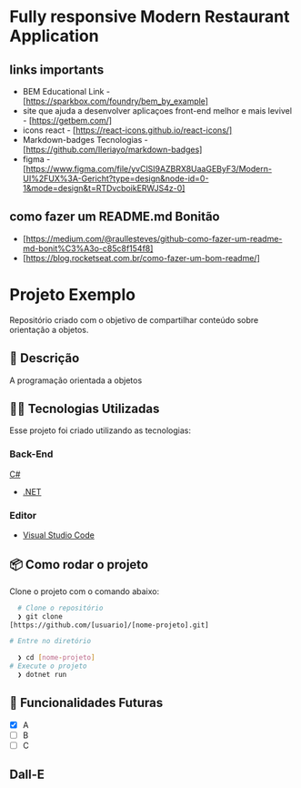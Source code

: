 
# Fully responsive Modern Restaurant Application

## links importants

- BEM Educational Link - [https://sparkbox.com/foundry/bem_by_example]
- site que ajuda a desenvolver aplicaçoes front-end melhor e mais levivel - [https://getbem.com/]
- icons react - [https://react-icons.github.io/react-icons/]
- Markdown-badges Tecnologias - [https://github.com/Ileriayo/markdown-badges]
- figma - [https://www.figma.com/file/yvClSI9AZBRX8UaaGEByF3/Modern-UI%2FUX%3A-Gericht?type=design&node-id=0-1&mode=design&t=RTDvcboikERWJS4z-0]

## como fazer um README.md Bonitão

- [https://medium.com/@raullesteves/github-como-fazer-um-readme-md-bonit%C3%A3o-c85c8f154f8]
- [https://blog.rocketseat.com.br/como-fazer-um-bom-readme/]

# Projeto Exemplo

Repositório criado com o objetivo de compartilhar  conteúdo sobre orientação a objetos.

## :rocket: Descrição

A programação orientada a objetos

## 👨‍💻️ Tecnologias Utilizadas

Esse projeto foi criado utilizando as tecnologias:

### Back-End

[C#](https://docs.microsoft.com/pt-br/dotnet/csharp/)

- [.NET](https://dotnet.microsoft.com/download)

### Editor

- [Visual Studio Code](https://code.visualstudio.com/)

## 📦️ Como rodar o projeto

Clone o projeto com o comando abaixo:

```bash
  # Clone o repositório
  ❯ git clone 
[https://github.com/[usuario]/[nome-projeto].git]

# Entre no diretório

  ❯ cd [nome-projeto]
# Execute o projeto
  ❯ dotnet run
```

## 🔮 Funcionalidades Futuras

- [x] A
- [ ] B
- [ ] C

## Dall-E
##  